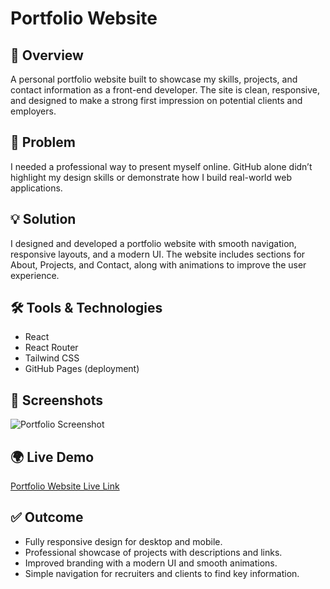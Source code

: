 # Portfolio Website  

## 🚀 Overview  
A personal portfolio website built to showcase my skills, projects, and contact information as a front-end developer. The site is clean, responsive, and designed to make a strong first impression on potential clients and employers.  

## 🛑 Problem  
I needed a professional way to present myself online. GitHub alone didn’t highlight my design skills or demonstrate how I build real-world web applications.  

## 💡 Solution  
I designed and developed a portfolio website with smooth navigation, responsive layouts, and a modern UI. The website includes sections for About, Projects, and Contact, along with animations to improve the user experience.  

## 🛠️ Tools & Technologies  
- React  
- React Router  
- Tailwind CSS  
- GitHub Pages (deployment)  

## 📸 Screenshots  
![Portfolio Screenshot](./src/images/Screenshot-2025-09-29-18-20-06.png)


## 🌍 Live Demo  
[Portfolio Website Live Link](https://aral55.github.io/my-portfolio/)  

## ✅ Outcome  
- Fully responsive design for desktop and mobile.  
- Professional showcase of projects with descriptions and links.  
- Improved branding with a modern UI and smooth animations.  
- Simple navigation for recruiters and clients to find key information.  
